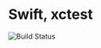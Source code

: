 # Swift, xctest

![Build Status](https://travis-ci.org/cyber-dojo-languages/swift-xctest.svg?branch=master)
